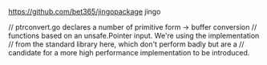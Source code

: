 https://github.com/bet365/jingopackage jingo

// ptrconvert.go declares a number of primitive form -> buffer conversion
// functions based on an unsafe.Pointer input. We're using the implementation
// from the standard library here, which don't perform badly but are a
// candidate for a more high performance implementation to be introduced.

